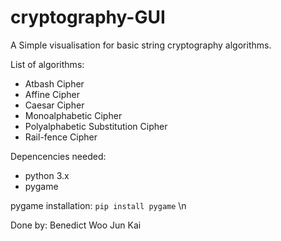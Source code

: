 # cryptography-GUI
A Simple visualisation for basic string cryptography algorithms.

List of algorithms:
* Atbash Cipher
* Affine Cipher
* Caesar Cipher
* Monoalphabetic Cipher
* Polyalphabetic Substitution Cipher
* Rail-fence Cipher

Depencencies needed:
* python 3.x
* pygame

pygame installation:
```pip install pygame```
\n

Done by: Benedict Woo Jun Kai